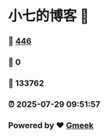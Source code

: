 # 小七的博客 :link:  
### :page_facing_up: [446](/tag.html) 
### :speech_balloon: 0 
### :hibiscus: 133762 
### :alarm_clock: 2025-07-29 09:51:57 
### Powered by :heart: [Gmeek](https://github.com/Meekdai/Gmeek)
